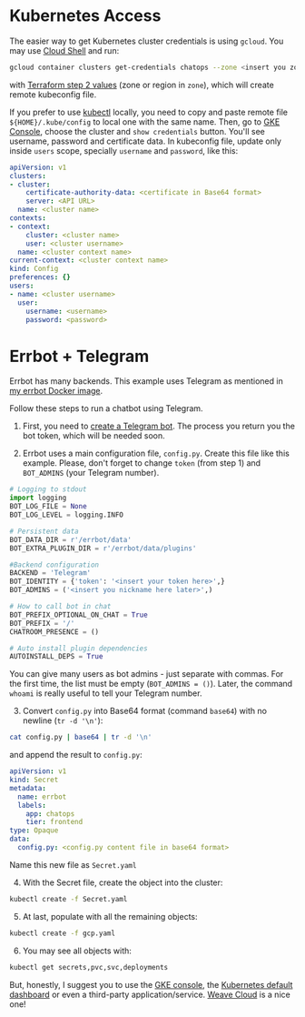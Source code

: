 # Kubernetes Access
The easier way to get Kubernetes cluster credentials is using `gcloud`. You may use [Cloud Shell](https://console.cloud.google.com/home/dashboard?cloudshell=true) and run:
```bash
gcloud container clusters get-credentials chatops --zone <insert you zone here> --project <insert you project here>
```
with [Terraform step 2 values](../terraform/) (zone or region in `zone`), which will create remote kubeconfig file.

If you prefer to use [kubectl](https://kubernetes.io/docs/tasks/tools/install-kubectl/) locally, you need to
copy and paste remote file `${HOME}/.kube/config` to local one with the same name. Then, go to [GKE Console](https://console.cloud.google.com/kubernetes/list), choose the cluster and `show credentials` button. You'll see username, password and certificate data. In kubeconfig file, update only inside `users` scope, specially `username` and `password`, like this:
```yaml
apiVersion: v1
clusters:
- cluster:
    certificate-authority-data: <certificate in Base64 format>
    server: <API URL>
  name: <cluster name>
contexts:
- context:
    cluster: <cluster name>
    user: <cluster username>
  name: <cluster context name>
current-context: <cluster context name>
kind: Config
preferences: {}
users:
- name: <cluster username>
  user:
    username: <username>
    password: <password>
```

# Errbot + Telegram
Errbot has many backends. This example uses Telegram as mentioned in [my errbot Docker image](../docker/errbot/).

Follow these steps to run a chatbot using Telegram.
1. First, you need to [create a Telegram bot](https://telegram.me/BotFather). The process you return you the bot token, which will be needed soon.

2. Errbot uses a main configuration file, `config.py`. Create this file like this example. Please, don't forget to change `token` (from step 1) and `BOT_ADMINS` (your Telegram number).
```python
# Logging to stdout
import logging
BOT_LOG_FILE = None
BOT_LOG_LEVEL = logging.INFO

# Persistent data
BOT_DATA_DIR = r'/errbot/data'
BOT_EXTRA_PLUGIN_DIR = r'/errbot/data/plugins'

#Backend configuration
BACKEND = 'Telegram'
BOT_IDENTITY = {'token': '<insert your token here>',}
BOT_ADMINS = ('<insert you nickname here later>',)

# How to call bot in chat
BOT_PREFIX_OPTIONAL_ON_CHAT = True
BOT_PREFIX = '/'
CHATROOM_PRESENCE = ()

# Auto install plugin dependencies
AUTOINSTALL_DEPS = True
```
You can give many users as bot admins - just separate with commas. For the first time, the list must be empty (`BOT_ADMINS = ()`). Later, the command `whoami` is really useful to tell your Telegram number.

3. Convert `config.py` into Base64 format (command `base64`) with no newline (`tr -d '\n'`):
```bash
cat config.py | base64 | tr -d '\n'
```
and append the result to `config.py`:
```yaml
apiVersion: v1
kind: Secret
metadata:
  name: errbot
  labels:
    app: chatops
    tier: frontend
type: Opaque
data:
  config.py: <config.py content file in base64 format>
```
Name this new file as `Secret.yaml`

4. With the Secret file, create the object into the cluster:
```bash
kubectl create -f Secret.yaml
```

5. At last, populate with all the remaining objects:
```bash
kubectl create -f gcp.yaml
```

6. You may see all objects with:
```bash
kubectl get secrets,pvc,svc,deployments
```
But, honestly, I suggest you to use the [GKE console](https://console.cloud.google.com/kubernetes/list), the [Kubernetes default dashboard](https://github.com/kubernetes/dashboard) or even a third-party application/service. [Weave Cloud](https://cloud.weave.works) is a nice one!
